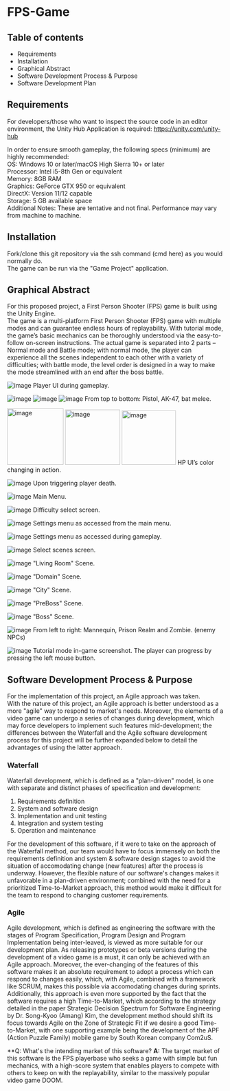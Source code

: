 # FPS-Game

## Table of contents

- Requirements
- Installation
- Graphical Abstract
- Software Development Process & Purpose
- Software Development Plan

## Requirements
For developers/those who want to inspect the source code in an editor environment, the Unity Hub Application is required: https://unity.com/unity-hub

In order to ensure smooth gameplay, the following specs (minimum) are highly recommended:  
OS: Windows 10 or later/macOS High Sierra 10+ or later  
Processor: Intel i5-8th Gen or equivalent  
Memory: 8GB RAM  
Graphics: GeForce GTX 950 or equivalent  
DirectX: Version 11/12 capable  
Storage: 5 GB available space  
Additional Notes: These are tentative and not final. Performance may vary from machine to machine.

## Installation
Fork/clone this git repository via the ssh command (cmd here) as you would normally do.  
The game can be run via the "Game Project" application.

## Graphical Abstract
For this proposed project, a First Person Shooter (FPS) game is built using the Unity Engine.  
The game is a multi-platform First Person Shooter (FPS) game with multiple modes and can guarantee endless hours of replayability. With tutorial mode, the game’s basic mechanics can be thoroughly understood via the easy-to-follow on-screen instructions. The actual game is separated into 2 parts – Normal mode and Battle mode; with normal mode, the player can experience all the scenes independent to each other with a variety of difficulties; with battle mode, the level order is designed in a way to make the mode streamlined with an end after the boss battle.


![image](https://github.com/user-attachments/assets/59daeaad-0ef0-4763-bffb-8431710a2f06)
Player UI during gameplay.


![image](https://github.com/user-attachments/assets/3ad40c17-8064-4e05-946b-9349f2b065b3)
![image](https://github.com/user-attachments/assets/36dc67f2-d097-42c3-9f94-57ef88db0fdf)
![image](https://github.com/user-attachments/assets/26111644-08ed-482c-bc4f-3568570804de)
From top to bottom: Pistol, AK-47, bat melee.


<img width="131" alt="image" src="https://github.com/user-attachments/assets/bd83c8c3-4bdf-4e33-a05e-535f9c8f1b3e" />
<img width="128" alt="image" src="https://github.com/user-attachments/assets/5b2fb442-812a-4d78-9cc8-20245880a318" />
<img width="126" alt="image" src="https://github.com/user-attachments/assets/480a4a5b-d3b9-4842-be1f-9f4310e70010" />
HP UI’s color changing in action.


![image](https://github.com/user-attachments/assets/2c6dd09f-235a-4957-a159-5234460dba1c)
Upon triggering player death.


![image](https://github.com/user-attachments/assets/f0c97cc8-08fc-46a2-ad49-54a1415bce7c)
Main Menu.


![image](https://github.com/user-attachments/assets/f4175c48-68c2-4523-a759-4c2063e4c6d8)
Difficulty select screen.


![image](https://github.com/user-attachments/assets/e0362d18-855b-4056-aa33-0d7e1def84fb)
Settings menu as accessed from the main menu.


![image](https://github.com/user-attachments/assets/6ac31b6b-8b2b-46ad-99d2-b4d72d0786ce)
Settings menu as accessed during gameplay.


![image](https://github.com/user-attachments/assets/dda97f9c-bdfd-4e8f-80d0-9031abfe1665)
Select scenes screen.


![image](https://github.com/user-attachments/assets/5b16c986-4707-450c-ac3a-68f251dba414)
"Living Room" Scene.


![image](https://github.com/user-attachments/assets/f36e82e9-efa2-470a-8af8-a80c70b8b2b9)
"Domain" Scene.


![image](https://github.com/user-attachments/assets/79fcaa81-bfb0-4349-97a9-bb995941ae7d)
"City" Scene.


![image](https://github.com/user-attachments/assets/a5458cbb-3337-43c1-8e6a-6711e8784f4e)
"PreBoss" Scene.


![image](https://github.com/user-attachments/assets/9d3184a7-5a76-490c-8a3c-d2f4b6975410)
"Boss" Scene.


![image](https://github.com/user-attachments/assets/f8f14143-1590-4bfc-b084-a922c318db24)
From left to right: Mannequin, Prison Realm and Zombie. (enemy NPCs)


![image](https://github.com/user-attachments/assets/44b6d13c-ed49-4de0-a646-e99b824ddd0e)
Tutorial mode in-game screenshot. The player can progress by pressing the left mouse button.

## Software Development Process & Purpose
For the implementation of this project, an Agile approach was taken.  
With the nature of this project, an Agile approach is better understood as a more "agile" way to respond to market's needs. Moreover, the elements of a video game can undergo a series of changes during development, which may force developers to implement such features mid-development; the differences between the Waterfall and the Agile software development process for this project will be further expanded below to detail the advantages of using the latter approach.

### Waterfall
Waterfall development, which is defined as a "plan-driven" model, is one with separate and distinct phases of specification and development:
1. Requirements definition
2. System and software design
3. Implementation and unit testing
4. Integration and system testing
5. Operation and maintenance

For the development of this software, if it were to take on the approach of the Waterfall method, our team would have to focus immensely on both the requirements definition and system & software design stages to avoid the situation of accomodating change (new features) after the process is underway. However, the flexible nature of our software's changes makes it unfavorable in a plan-driven environment; combined with the need for a prioritized Time-to-Market approach, this method would make it difficult for the team to respond to changing customer requirements.

### Agile
Agile development, which is defined as engineering the software with the stages of Program Specification, Program Design and Program Implementation being inter-leaved, is viewed as more suitable for our development plan. As releasing prototypes or beta versions during the development of a video game is a must, it can only be achieved with an Agile approach. Moreover, the ever-changing of the features of this software makes it an absolute requirement to adopt a process which can respond to changes easily, which, with Agile, combined with a framework like SCRUM, makes this possible via accomodating changes during sprints. Additionally, this approach is even more supported by the fact that the software requires a high Time-to-Market, which according to the strategy detailed in the paper Strategic Decision Spectrum for Software Engineering by Dr. Song-Kyoo (Amang) Kim, the development method should shift its focus towards Agile on the Zone of Strategic Fit if we desire a good Time-to-Market, with one supporting example being the development of the APF (Action Puzzle Family) mobile game by South Korean company Com2uS.

**Q: What's the intending market of this software?
**A:** The target market of this software is the FPS playerbase who seeks a game with simple but fun mechanics, with a high-score system that enables players to compete with others to keep on with the replayability, similar to the massively popular video game DOOM.
